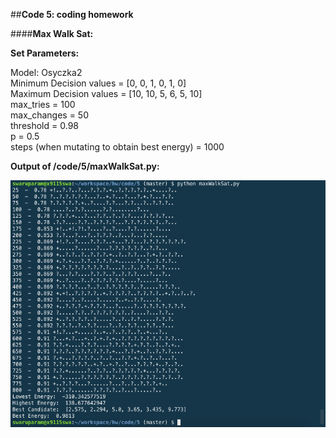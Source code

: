 ##**Code 5: coding homework**

####**Max Walk Sat:**

**Set Parameters:**

Model: Osyczka2  
Minimum Decision values = [0, 0, 1, 0, 1, 0]  
Maximum Decision values = [10, 10, 5, 6, 5, 10]  
max_tries = 100  
max_changes = 50  
threshold = 0.98  
p = 0.5  
steps (when mutating to obtain best energy) = 1000  

**Output of /code/5/maxWalkSat.py:**

![maxWalkSat](maxWalkSat.png)

